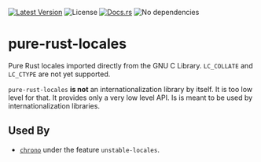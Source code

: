 [![Latest Version](https://img.shields.io/crates/v/pure-rust-locales.svg)](https://crates.io/crates/pure-rust-locales)
![License](https://img.shields.io/crates/l/pure-rust-locales)
[![Docs.rs](https://docs.rs/pure-rust-locales/badge.svg)](https://docs.rs/pure-rust-locales)
![No dependencies](https://img.shields.io/badge/dependencies-none-success)

pure-rust-locales
=================

Pure Rust locales imported directly from the GNU C Library. `LC_COLLATE` and
`LC_CTYPE` are not yet supported.

`pure-rust-locales` **is not** an internationalization library by itself. It is
too low level for that. It provides only a very low level API. Is is meant to
be used by internationalization libraries.

Used By
-------

 *  [`chrono`](https://github.com/chronotope/chrono) under the feature
    `unstable-locales`.
